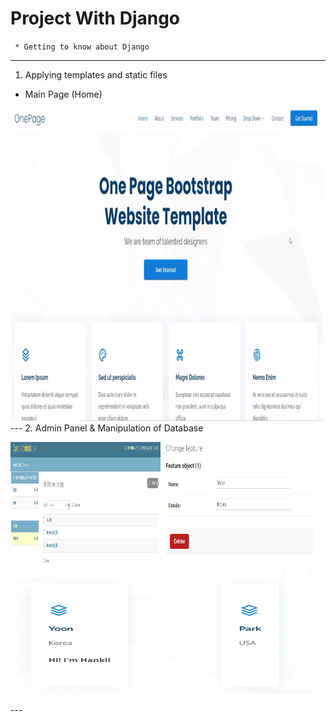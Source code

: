 # Project With Django
` * Getting to know about Django`

---
[comment]: <> (![home]&#40;img/index&#40;templates&#41;.PNG&#41;)

1. Applying templates and static files

- Main Page (Home)
<img src="./img/index(templates).PNG" width="500" height="500"/>
---
2. Admin Panel & Manipulation of Database
<p>
<img src="./img/Manipulation of Database.PNG" width="240" height="200"/>
<img src="./img/Manipulation of Database0.PNG" width="240" height="200"/>
<img src="./img/Manipulation of Database1.PNG" width="485" height="200"/>
</p>
---